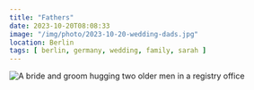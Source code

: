 ```yaml
---
title: "Fathers"
date: 2023-10-20T08:08:33
image: "/img/photo/2023-10-20-wedding-dads.jpg"
location: Berlin
tags: [ berlin, germany, wedding, family, sarah ]
---
```


![A bride and groom hugging two older men in a registry office](/img/photo/2023-10-20-wedding-dads.jpg)

